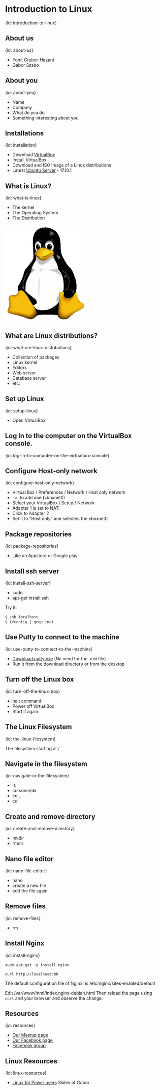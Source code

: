 # Introduction to Linux
{id: introduction-to-linux}

## About us
{id: about-us}

* Yonit Gruber-Hazani
* Gabor Szabo

## About you
{id: about-you}

* Name
* Company
* What do you do
* Something interesting about you

## Installations
{id: installation}

* Download [VirtualBox](https://www.virtualbox.org/)
* Install VirtualBox
* Download and ISO image of a Linux distributions 
* Latest [Ubuntu Server](https://www.ubuntu.com/download/server) - 17.10.1

## What is Linux?
{id: what-is-linux} 

* The kernel
* The Operating System
* The Distribution

![Tux](Tux.png)

## What are Linux distributions?
{id: what-are-linux-distributions}

* Collection of packages
* Linux kernel
* Editors
* Web server
* Database server
* etc.

## Set up Linux
{id: setup-linux}

* Open VirtualBox

## Log in to the computer on the VirtualBox console.
{id: log-in-to-computer-on-the-virtualbox-console}

## Configure Host-only network
{id: configure-host-only-network}

* Virtual Box / Preferences / Network / Host only network
* + to add one (vboxnet0)
* Select your VirtualBox / Setup / Network
* Adapter 1 is set to NAT.
* Click to Adapter 2
* Set it to "Host only" and selectec the vboxnet0


## Package repositories
{id: package-repositories}

* Like an Appstore or Google play

## Install ssh server
{id: install-ssh-server}

* sudo
* apt-get install ssh

Try it:

```
$ ssh localhost
$ ifconfig | grep inet
```

## Use Putty to connect to the machine
{id: use-putty-to-connect-to-the-machine}

* [Download putty.exe](https://www.chiark.greenend.org.uk/~sgtatham/putty/latest.html) (No need for the .msi file)
* Run it from the download directory or from the desktop

## Turn off the Linux box
{id: turn-off-the-linux-box}

* halt command
* Power off VirtualBox
* Start it again

## The Linux Filesystem
{id: the-linux-filesystem}

The filesystem starting at /

## Navigate in the filesystem
{id: navigate-in-the-filesystem}

* ls
* cd some/dir
* cd ..
* cd

## Create and remove directory
{id: create-and-remove-directory}

* mkdir
* rmdir

## Nano file editor
{id: nano-file-editor}

* nano
* create a new file
* edit the file again

## Remove files
{id: remove-files}

* rm

## Install Nginx
{id: install-nginx}

```
sudo apt-get -y install nginx
```

```
curl http://localhost:80
```

The default configuration file of Nginx: is /etc/nginx/sites-enabled/default

Edit /var/www/html/index.nginx-debian.html
Then reload the page using `curl` and your browser and observe the change.

## Resources
{id: resources}

* [Our Meetup page](https://www.meetup.com/Code-Mavens/)
* [Our Facebook page](https://www.facebook.com/Devops.Workshops)
* [Facebook group](https://www.facebook.com/groups/188753948553382/)

## Linux Resources
{id: linux-resources}

* [Linux for Power users](https://code-maven.com/slides/linux/) Slides of Gabor

